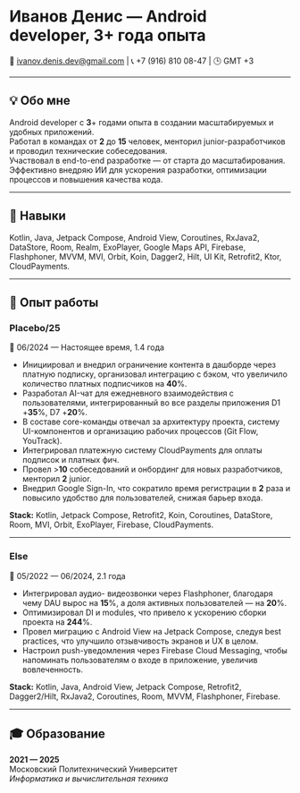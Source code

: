 # Иванов Денис — Android developer, 3+ года опыта  
📧 ivanov.denis.dev@gmail.com | 📞 +7 (916) 810 08-47 | 🕒 GMT +3

---

## 💡 Обо мне  
Android developer с **3**+ годами опыта в создании масштабируемых и удобных приложений.  
Работал в командах от **2** до **15** человек, менторил junior-разработчиков и проводил технические собеседования.  
Участвовал в end-to-end разработке — от старта до масштабирования.  
Эффективно внедряю ИИ для ускорения разработки, оптимизации процессов и повышения качества кода.  

---

## 🧠 Навыки  
Kotlin, Java, Jetpack Compose, Android View, Coroutines, RxJava2, DataStore, Room, Realm, ExoPlayer, Google Maps API, Firebase, Flashphoner, MVVM, MVI, Orbit, Koin, Dagger2, Hilt, UI Kit, Retrofit2, Ktor, CloudPayments.

---

## 💼 Опыт работы  

### **Placebo/25**  
📆 06/2024 — Настоящее время, 1.4 года  

- Инициировал и внедрил ограничение контента в дашборде через платную подписку, организовал интеграцию с бэком, что увеличило количество платных подписчиков на **40**%.  
- Разработал AI-чат для ежедневного взаимодействия с пользователями, интегрированный во все разделы приложения D1 +**35**%, D7 +**20**%.  
- В составе core-команды отвечал за архитектуру проекта, систему UI-компонентов и организацию рабочих процессов (Git Flow, YouTrack).  
- Интегрировал платежную систему CloudPayments для оплаты подписок и платных фич.  
- Провел >**10** собеседований и онбординг для новых разработчиков, менторил **2** junior.  
- Внедрил Google Sign-In, что сократило время регистрации в **2** раза и повысило удобство для пользователей, снижая барьер входа.  

**Stack:** Kotlin, Jetpack Compose, Retrofit2, Koin, Coroutines, DataStore, Room, MVI, Orbit, ExoPlayer, Firebase, CloudPayments.  

---

### **Else**  
📆 05/2022 — 06/2024, 2.1 года  

- Интегрировал аудио- видеозвонки через Flashphoner, благодаря чему DAU вырос на **15**%, а доля активных пользователей — на **20**%.  
- Оптимизировал DI и modules, что привело к ускорению сборки проекта на **244**%.  
- Провел миграцию с Android View на Jetpack Compose, следуя best practices, что улучшило отзывчивость экранов и UX в целом.  
- Настроил push-уведомления через Firebase Cloud Messaging, чтобы напоминать пользователям о входе в приложение, увеличив вовлеченность.  

**Stack:** Kotlin, Java, Android View, Jetpack Compose, Retrofit2, Dagger2/Hilt, RxJava2, Coroutines, Room, MVVM, Flashphoner, Firebase.  

---

## 🎓 Образование  
**2021 — 2025**  
Московский Политехнический Университет  
_Информатика и вычислительная техника_  
